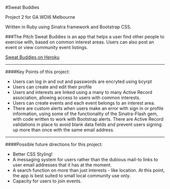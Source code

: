 
#Sweat Buddies


Project 2 for GA WDI6 Melbourne

Written in Ruby using Sinatra framework and Bootstrap CSS. 

###The Pitch
Sweat Buddies is an app that helps a user find other people to exercise with, based on common interest areas. Users can also post an event or view community event listings.

[Sweat Buddies on Heroku](https://sweatbuddies.herokuapp.com)

___________________________________________________________________________________

####Key Points of this project:
- Users can log in and out and passwords are encryted using bcyrpt
- Users can create and edit their profile
- Users and interests are linked using a many to many Active Record association, allowing access to users with common interests.
- Users can create events and each event belongs to an interest area.
- There are custom alerts when users make an error with sign in or profile information, using some of the functionality of the Sinatra-Flash gem, with code written to work with Bootstrap alerts. There are Active Record validations in place to avoid blank data fields and prevent users signing up more than once with the same email address.

___________________________________________________________________________________

####Possible future directions for this project:
- Better CSS Styling! 
- A messaging system for users rather than the dubious mail-to links to user email addresses that it has at the moment.
- A search function on more than just interests - like location. At this point, the app is best suited to small local community use only.
- Capacity for users to join events.





